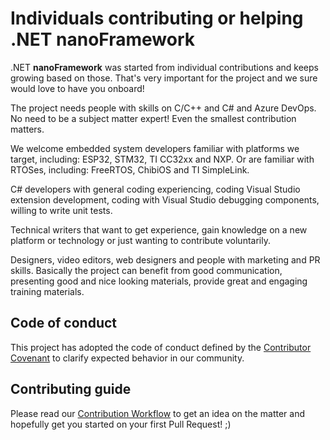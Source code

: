 # Individuals contributing or helping .NET **nanoFramework**

.NET **nanoFramework** was started from individual contributions and keeps growing based on those.
That's very important for the project and we sure would love to have you onboard!

The project needs people with skills on C/C++ and C# and Azure DevOps. No need to be a subject matter expert! Even the smallest contribution matters.

We welcome embedded system developers familiar with platforms we target, including: ESP32, STM32, TI CC32xx and NXP. Or are familiar with RTOSes, including: FreeRTOS, ChibiOS and TI SimpleLink.

C# developers with general coding experiencing, coding Visual Studio extension development, coding with Visual Studio debugging components, willing to write unit tests.

Technical writers that want to get experience, gain knowledge on a new platform or technology or just wanting to contribute voluntarily.

Designers, video editors, web designers and people with marketing and PR skills. Basically the project can benefit from good communication, presenting good and nice looking materials, provide great and engaging training materials.

## Code of conduct

This project has adopted the code of conduct defined by the [Contributor Covenant](https://www.contributor-covenant.org/version/1/4/code-of-conduct) to clarify expected behavior in our community.

## Contributing guide

Please read our [Contribution Workflow](contributing-workflow.md) to get an idea on the matter and hopefully get you started on your first Pull Request! ;)
